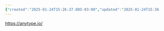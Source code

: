 ```yaml
---
{"created":"2025-01-24T15:26:37.805-03:00","updated":"2025-01-24T15:36:34.037-03:00","tags":["lab","datamanagement","informationmanagement","🌱","open-source","tool"],"relevancescore":91,"dg-publish":true,"notestage":["🌱"],"permalink":"/projects-and-tools/tools/lab/anytype/","dgPassFrontmatter":true}
---
```


https://anytype.io/